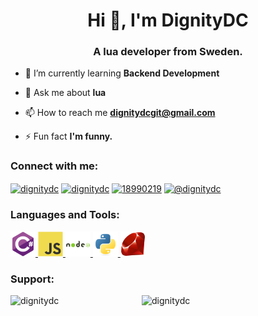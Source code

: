 <h1 align="center">Hi 👋, I'm DignityDC</h1>
<h3 align="center">A lua developer from Sweden.</h3>

- 🌱 I’m currently learning **Backend Development**

- 💬 Ask me about **lua**

- 📫 How to reach me **dignitydcgit@gmail.com**

- ⚡ Fun fact **I'm funny.**

<h3 align="left">Connect with me:</h3>
<p align="left">
<a href="https://codepen.io/dignitydc" target="blank"><img align="center" src="https://raw.githubusercontent.com/rahuldkjain/github-profile-readme-generator/master/src/images/icons/Social/codepen.svg" alt="dignitydc" height="30" width="40" /></a>
<a href="https://dev.to/dignitydc" target="blank"><img align="center" src="https://raw.githubusercontent.com/rahuldkjain/github-profile-readme-generator/master/src/images/icons/Social/devto.svg" alt="dignitydc" height="30" width="40" /></a>
<a href="https://stackoverflow.com/users/18990219" target="blank"><img align="center" src="https://raw.githubusercontent.com/rahuldkjain/github-profile-readme-generator/master/src/images/icons/Social/stack-overflow.svg" alt="18990219" height="30" width="40" /></a>
<a href="https://hashnode.com/@dignitydc" target="blank"><img align="center" src="https://raw.githubusercontent.com/rahuldkjain/github-profile-readme-generator/master/src/images/icons/Social/hashnode.svg" alt="@dignitydc" height="30" width="40" /></a>
</p>

<h3 align="left">Languages and Tools:</h3>
<p align="left"> <a href="https://www.w3schools.com/cs/" target="_blank" rel="noreferrer"> <img src="https://raw.githubusercontent.com/devicons/devicon/master/icons/csharp/csharp-original.svg" alt="csharp" width="40" height="40"/> </a> <a href="https://developer.mozilla.org/en-US/docs/Web/JavaScript" target="_blank" rel="noreferrer"> <img src="https://raw.githubusercontent.com/devicons/devicon/master/icons/javascript/javascript-original.svg" alt="javascript" width="40" height="40"/> </a> <a href="https://nodejs.org" target="_blank" rel="noreferrer"> <img src="https://raw.githubusercontent.com/devicons/devicon/master/icons/nodejs/nodejs-original-wordmark.svg" alt="nodejs" width="40" height="40"/> </a> <a href="https://www.python.org" target="_blank" rel="noreferrer"> <img src="https://raw.githubusercontent.com/devicons/devicon/master/icons/python/python-original.svg" alt="python" width="40" height="40"/> </a> <a href="https://www.ruby-lang.org/en/" target="_blank" rel="noreferrer"> <img src="https://raw.githubusercontent.com/devicons/devicon/master/icons/ruby/ruby-original.svg" alt="ruby" width="40" height="40"/> </a> </p>

<h3 align="left">Support:</h3>
<p><a href="https://www.buymeacoffee.com/dignitydc"> <img align="left" src="https://cdn.buymeacoffee.com/buttons/v2/default-yellow.png" height="50" width="210" alt="dignitydc" /></a><a href="https://ko-fi.com/dignitydc"> <img align="left" src="https://cdn.ko-fi.com/cdn/kofi3.png?v=3" height="50" width="210" alt="dignitydc" /></a></p><br><br>
